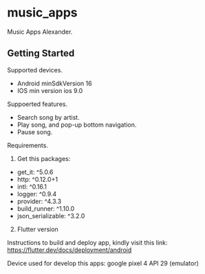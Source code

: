 # music_apps

Music Apps Alexander.

## Getting Started

Supported devices.
- Android minSdkVersion 16
- IOS min version ios 9.0 

Suppoerted features.
- Search song by artist.
- Play song, and pop-up bottom navigation.
- Pause song.

Requirements.
1. Get this packages:
- get_it: ^5.0.6
- http: ^0.12.0+1
- intl: ^0.16.1
- logger: ^0.9.4
- provider: ^4.3.3
- build_runner: ^1.10.0
- json_serializable: ^3.2.0

2. Flutter version

Instructions to build and deploy app, kindly visit this link: https://flutter.dev/docs/deployment/android

Device used for develop this apps: google pixel 4 API 29 (emulator)